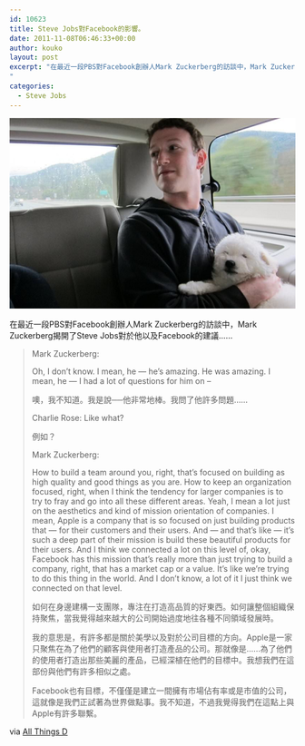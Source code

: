 ```yaml
---
id: 10623
title: Steve Jobs對Facebook的影響。
date: 2011-11-08T06:46:33+00:00
author: kouko
layout: post
excerpt: "在最近一段PBS對Facebook創辦人Mark Zuckerberg的訪談中，Mark Zuckerberg揭開了Steve Jobs對於他以及Facebook的建議&hellip;&hellip;
"
categories:
  - Steve Jobs
---
```

<img alt="Mark Zuckerberg" border="0" src="/img/2011-11-08-mark-zuckerberg-discusses-steve-jobs-influence-on-facebook/Mark-Zuckerberg.jpg" title="Mark Zuckerberg.jpg" width="525" />

在最近一段PBS對Facebook創辦人Mark Zuckerberg的訪談中，Mark Zuckerberg揭開了Steve Jobs對於他以及Facebook的建議&hellip;&hellip;

> Mark Zuckerberg:
>
> Oh, I don&rsquo;t know. I mean, he &mdash; he&rsquo;s amazing. He was amazing. I mean, he &mdash; I had a lot of questions for him on &ndash;
>
> 噢，我不知道。我是說──他非常地棒。我問了他許多問題&hellip;&hellip;
>
> Charlie Rose:&nbsp;Like what?
>
> 例如？
>
> Mark Zuckerberg:
>
> How to build a team around you, right, that&rsquo;s focused on building as high quality and good things as you are. How to keep an organization focused, right, when I think the tendency for larger companies is to try to fray and go into all these different areas. Yeah, I mean a lot just on the aesthetics and kind of mission orientation of companies. I mean, Apple is a company that is so focused on just building products that &mdash; for their customers and their users. And &mdash; and that&rsquo;s like &mdash; it&rsquo;s such a deep part of their mission is build these beautiful products for their users. And I think we connected a lot on this level of, okay, Facebook has this mission that&rsquo;s really more than just trying to build a company, right, that has a market cap or a value. It&rsquo;s like we&rsquo;re trying to do this thing in the world. And I don&rsquo;t know, a lot of it I just think we connected on that level.
>
> 如何在身邊建構一支團隊，專注在打造高品質的好東西。如何讓整個組織保持聚焦，當我覺得越來越大的公司開始過度地往各種不同領域發展時。
>
> 我的意思是，有許多都是關於美學以及對於公司目標的方向。Apple是一家只聚焦在為了他們的顧客與使用者打造產品的公司。那就像是&hellip;&hellip;為了他們的使用者打造出那些美麗的產品，已經深植在他們的目標中。我想我們在這部份與他們有許多相似之處。
>
> Facebook也有目標，不僅僅是建立一間擁有市場佔有率或是市值的公司，這就像是我們正試著為世界做點事。我不知道，不過我覺得我們在這點上與Apple有許多聯繫。

via [All Things D](http://allthingsd.com/20111107/zuckerberg-says-amazon-and-apple-are-allies-while-google-building-their-own-little-version-of-facebook/)

